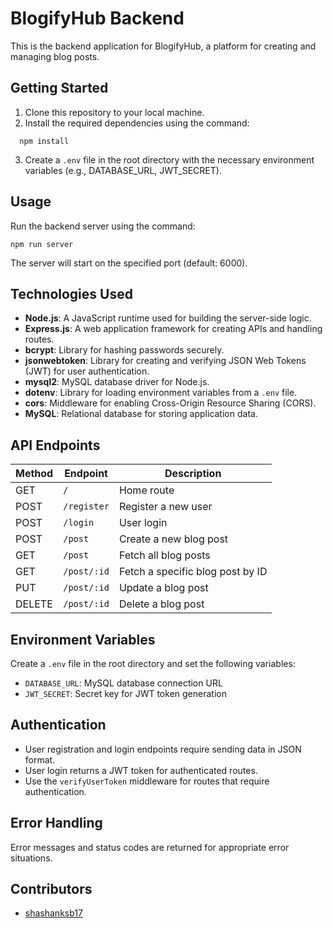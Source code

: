 
# BlogifyHub Backend

This is the backend application for BlogifyHub, a platform for creating and managing blog posts.

## Getting Started

1. Clone this repository to your local machine.
2. Install the required dependencies using the command:
 ```
   npm install
 ```
3. Create a `.env` file in the root directory with the necessary environment variables (e.g., DATABASE_URL, JWT_SECRET).

## Usage

Run the backend server using the command:
```
npm run server
```

The server will start on the specified port (default: 6000).

## Technologies Used

- **Node.js**: A JavaScript runtime used for building the server-side logic.
- **Express.js**: A web application framework for creating APIs and handling routes.
- **bcrypt**: Library for hashing passwords securely.
- **jsonwebtoken**: Library for creating and verifying JSON Web Tokens (JWT) for user authentication.
- **mysql2**: MySQL database driver for Node.js.
- **dotenv**: Library for loading environment variables from a `.env` file.
- **cors**: Middleware for enabling Cross-Origin Resource Sharing (CORS).
- **MySQL**: Relational database for storing application data.

## API Endpoints

| Method | Endpoint           | Description                            |
| ------ | ------------------ | -------------------------------------- |
| GET    | `/`                | Home route                            |
| POST   | `/register`        | Register a new user                   |
| POST   | `/login`           | User login                            |
| POST   | `/post`            | Create a new blog post                |
| GET    | `/post`            | Fetch all blog posts                  |
| GET    | `/post/:id`        | Fetch a specific blog post by ID      |
| PUT    | `/post/:id`        | Update a blog post                    |
| DELETE | `/post/:id`        | Delete a blog post                    |

## Environment Variables

Create a `.env` file in the root directory and set the following variables:

- `DATABASE_URL`: MySQL database connection URL
- `JWT_SECRET`: Secret key for JWT token generation

## Authentication

- User registration and login endpoints require sending data in JSON format.
- User login returns a JWT token for authenticated routes.
- Use the `verifyUserToken` middleware for routes that require authentication.

## Error Handling

Error messages and status codes are returned for appropriate error situations.


## Contributors

- [shashanksb17](https://github.com/shashanksb17)

